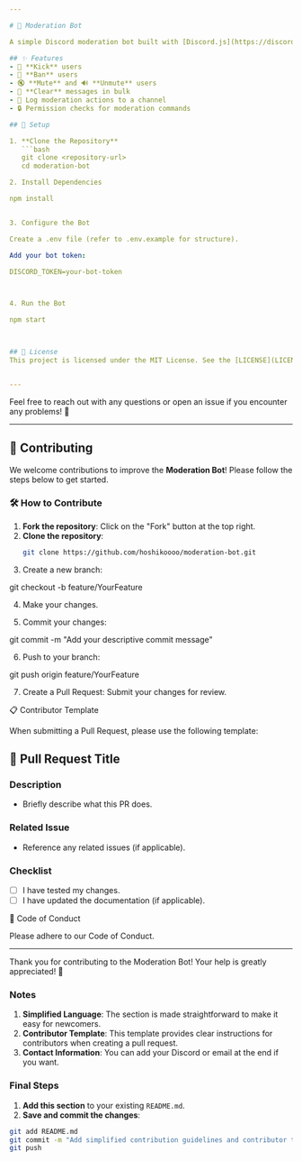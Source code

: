```yaml
---

# 🌟 Moderation Bot

A simple Discord moderation bot built with [Discord.js](https://discord.js.org/) to help manage your server effectively.

## ✨ Features
- 🔨 **Kick** users
- 🚫 **Ban** users
- 🔇 **Mute** and 🔊 **Unmute** users
- 🧹 **Clear** messages in bulk
- 📜 Log moderation actions to a channel
- 🔒 Permission checks for moderation commands

## 🚀 Setup

1. **Clone the Repository**  
   ```bash
   git clone <repository-url>
   cd moderation-bot

2. Install Dependencies

npm install


3. Configure the Bot

Create a .env file (refer to .env.example for structure).

Add your bot token:

DISCORD_TOKEN=your-bot-token



4. Run the Bot

npm start



## 📜 License
This project is licensed under the MIT License. See the [LICENSE](LICENSE) file for more information.


---
```


Feel free to reach out with any questions or open an issue if you encounter any problems! 🤖

---
## 🤝 Contributing

We welcome contributions to improve the **Moderation Bot**! Please follow the steps below to get started.

### 🛠️ How to Contribute

1. **Fork the repository**: Click on the "Fork" button at the top right.
2. **Clone the repository**:
   ```bash
   git clone https://github.com/hoshikoooo/moderation-bot.git

3. Create a new branch:

git checkout -b feature/YourFeature


4. Make your changes.


5. Commit your changes:

git commit -m "Add your descriptive commit message"


6. Push to your branch:

git push origin feature/YourFeature


7. Create a Pull Request: Submit your changes for review.



📋 Contributor Template

When submitting a Pull Request, please use the following template:

## 📝 Pull Request Title

### Description
- Briefly describe what this PR does.

### Related Issue
- Reference any related issues (if applicable).

### Checklist
- [ ] I have tested my changes.
- [ ] I have updated the documentation (if applicable).

📜 Code of Conduct

Please adhere to our Code of Conduct.


---

Thank you for contributing to the Moderation Bot! Your help is greatly appreciated! 🌟

### Notes

1. **Simplified Language**: The section is made straightforward to make it easy for newcomers.
2. **Contributor Template**: This template provides clear instructions for contributors when creating a pull request.
3. **Contact Information**: You can add your Discord or email at the end if you want.

### Final Steps

1. **Add this section** to your existing `README.md`.
2. **Save and commit the changes**:

```bash
git add README.md
git commit -m "Add simplified contribution guidelines and contributor template"
git push
